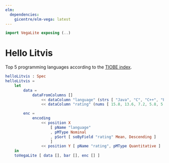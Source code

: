 ```yaml
---
elm:
  dependencies:
    gicentre/elm-vega: latest
---
```


```elm {l=hidden}
import VegaLite exposing (..)
```
# Hello Litvis

Top 5 programming languages according to the [TIOBE index](https://www.tiobe.com/tiobe-index).

```elm {v}
helloLitvis : Spec
helloLitvis =
    let
        data =
            dataFromColumns []
                << dataColumn "language" (strs [ "Java", "C", "C++", "Python", "C#" ])
                << dataColumn "rating" (nums [ 15.8, 13.6, 7.2, 5.8, 5.3 ])

        enc =
            encoding
                << position X
                    [ pName "language"
                    , pMType Nominal
                    , pSort [ soByField "rating" Mean, Descending ]
                    ]
                << position Y [ pName "rating", pMType Quantitative ]
    in
    toVegaLite [ data [], bar [], enc [] ]
```
